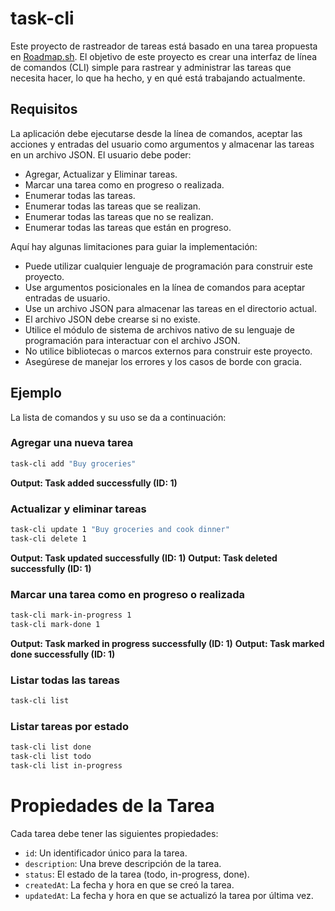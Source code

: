 # task-cli

Este proyecto de rastreador de tareas está basado en una tarea propuesta en [Roadmap.sh](https://roadmap.sh/projects/task-tracker). El objetivo de este proyecto es crear una interfaz de línea de comandos (CLI) simple para rastrear y administrar las tareas que necesita hacer, lo que ha hecho, y en qué está trabajando actualmente.

## Requisitos
La aplicación debe ejecutarse desde la línea de comandos, aceptar las acciones y entradas del usuario como argumentos y almacenar las tareas en un archivo JSON. El usuario debe poder:

- Agregar, Actualizar y Eliminar tareas.
- Marcar una tarea como en progreso o realizada.
- Enumerar todas las tareas.
- Enumerar todas las tareas que se realizan.
- Enumerar todas las tareas que no se realizan.
- Enumerar todas las tareas que están en progreso.

Aquí hay algunas limitaciones para guiar la implementación:

- Puede utilizar cualquier lenguaje de programación para construir este proyecto.
- Use argumentos posicionales en la línea de comandos para aceptar entradas de usuario.
- Use un archivo JSON para almacenar las tareas en el directorio actual.
- El archivo JSON debe crearse si no existe.
- Utilice el módulo de sistema de archivos nativo de su lenguaje de programación para interactuar con el archivo JSON.
- No utilice bibliotecas o marcos externos para construir este proyecto.
- Asegúrese de manejar los errores y los casos de borde con gracia.

## Ejemplo
La lista de comandos y su uso se da a continuación:

### Agregar una nueva tarea
```bash
task-cli add "Buy groceries"
```
**Output: Task added successfully (ID: 1)**

### Actualizar y eliminar tareas
```bash
task-cli update 1 "Buy groceries and cook dinner"
task-cli delete 1
```
**Output: Task updated successfully (ID: 1)**
**Output: Task deleted successfully (ID: 1)**

### Marcar una tarea como en progreso o realizada
```bash
task-cli mark-in-progress 1
task-cli mark-done 1
```
**Output: Task marked in progress successfully (ID: 1)**
**Output: Task marked done successfully (ID: 1)**

### Listar todas las tareas
```bash
task-cli list
```

### Listar tareas por estado
```bash
task-cli list done
task-cli list todo
task-cli list in-progress
```

# Propiedades de la Tarea
Cada tarea debe tener las siguientes propiedades:

- `id`: Un identificador único para la tarea.
- `description`: Una breve descripción de la tarea.
- `status`: El estado de la tarea (todo, in-progress, done).
- `createdAt`: La fecha y hora en que se creó la tarea.
- `updatedAt`: La fecha y hora en que se actualizó la tarea por última vez.